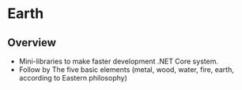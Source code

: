 # Earth
## Overview
 - Mini-libraries to make faster development .NET Core system.
 - Follow by The five basic elements (metal, wood, water, fire, earth, according to Eastern philosophy)
